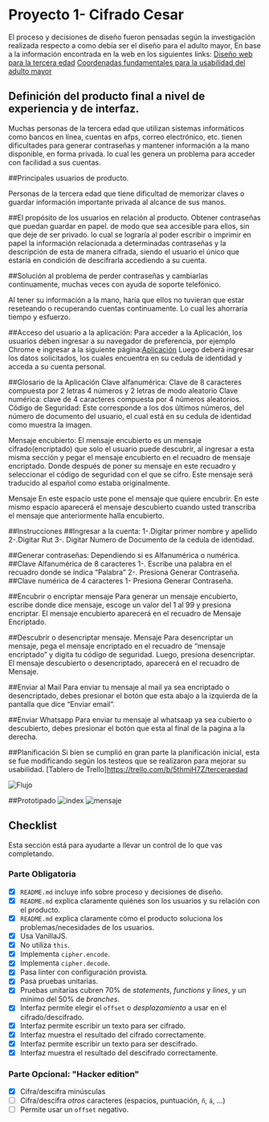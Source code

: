 # Proyecto 1- Cifrado Cesar
El proceso y decisiones de diseño fueron pensadas según la investigación realizada respecto a como debía ser el diseño para el adulto mayor, En base a la información encontrada en la web en los siguientes links:
[Diseño web para la tercera edad](http://www.staffcreativa.pe/blog/diseno-web-para-la-tercera-edad/)
[Coordenadas fundamentales para la usabilidad del adulto mayor](https://blog.ida.cl/diseno/4-coordenadas-fundamentales-usabilidad-adultos-mayores/#perceptiva)


## Definición del producto final a nivel de experiencia y de interfaz.

Muchas personas de la tercera edad que utilizan sistemas informáticos como bancos en línea, cuentas en afps, correo electrónico, etc. tienen dificultades para generar contraseñas y mantener información a la mano disponible, en forma privada. lo cual les genera un problema para acceder con facilidad a sus cuentas.  

##Principales usuarios de producto.   

Personas de la tercera edad que tiene dificultad de memorizar claves o guardar información importante privada al alcance de sus manos.

##El propósito de los usuarios en relación al producto.
Obtener contraseñas que puedan guardar en papel. de modo que sea accesible para ellos, sin que deje de ser privado. lo cual se lograría al poder escribir o imprimir en papel la información relacionada a determinadas contraseñas y la descripción de esta de manera cifrada, siendo el usuario el único que estaría en condición de descifrarla accediendo a su cuenta. 


##Solución al problema de perder contraseñas y cambiarlas continuamente, muchas veces con ayuda de soporte telefónico. 

Al tener su información a la mano, haría que ellos no tuvieran que estar reseteando o recuperando cuentas continuamente.  Lo cual les ahorraría tiempo y esfuerzo.


##Acceso del usuario a la aplicación:
Para acceder a la Aplicación, los usuarios  deben ingresar a  su navegador de preferencia, por  ejemplo Chrome e ingresar a la siguiente página:[Aplicación](https://nataliasaavedram.github.io/SCL011-Cipher/src/index.html)
Luego deberá ingresar los datos solicitados, los cuales encuentra en su cedula de identidad y acceda a su cuenta personal.


##Glosario de la Aplicación
Clave alfanumérica: Clave de 8 caracteres compuesta por 2 letras 4 números y 2 letras de modo aleatorio
Clave numérica: clave de 4 caracteres  compuesta por 4 números aleatorios. 
Código de Seguridad: Este corresponde a los dos últimos números, del número de documento del usuario, el cual está en su cedula de identidad como muestra la imagen. 

Mensaje encubierto: El mensaje encubierto es un mensaje cifrado(encriptado) que solo el usuario puede descubrir, al ingresar a esta misma sección y pegar el mensaje encubierto en el recuadro de mensaje encriptado. Donde después de poner su mensaje en este recuadro y seleccionar el código de seguridad con el que se cifro. Este mensaje será traducido al español como estaba originalmente.

Mensaje 
En este espacio uste pone el mensaje que quiere encubrir. En este mismo espacio aparecerá el mensaje descubierto cuando usted transcriba el mensaje que anteriormente halla encubierto. 





##Instrucciones
##Ingresar a la cuenta:
1-.Digitar primer nombre y apellido
2-.Digitar Rut 
3-. Digitar Numero de Documento de la cedula de identidad.

##Generar contraseñas: Dependiendo si es Alfanumérica o numérica.
##Clave Alfanumérica de 8 caracteres
1-. Escribe una palabra en el recuadro donde se indica “Palabra”
2-. Presiona Generar Contraseña.
##Clave numérica de 4 caracteres
1- Presiona Generar Contraseña.

##Encubrir o encriptar mensaje
Para generar un mensaje encubierto, escribe donde dice mensaje, escoge un valor del 1 al 99 y presiona encriptar.
El mensaje encubierto aparecerá en el recuadro de Mensaje Encriptado.

##Descubrir o desencriptar mensaje.
Mensaje 
Para desencriptar un mensaje, pega el mensaje encriptado en el recuadro de “mensaje encriptado” y digita tu código de seguridad. Luego, presiona desencriptar. El mensaje descubierto o desencriptado, aparecerá en el recuadro de Mensaje.

##Enviar al Mail
Para enviar tu mensaje al mail ya sea encriptado o desencriptado, debes presionar el botón que esta abajo a la izquierda de la pantalla que dice “Enviar email”.

##Enviar Whatsapp
Para enviar tu mensaje al whatsaap ya sea cubierto o descubierto, debes presionar el botón que esta al final de la pagina a la derecha. 


##Planificación 
Si bien se cumplió en gran parte la planificación inicial, esta se fue modificando según los testeos que se realizaron para mejorar su usabilidad.
[Tablero de Trello]https://trello.com/b/5thmiH7Z/terceraedad  

![Flujo](https://ibb.co/kD89KFR)


##Prototipado
![index](https://ibb.co/Dp571Q4)
![mensaje](https://ibb.co/fN3m5YZ)


## Checklist
Esta sección está  para ayudarte a llevar un control de lo que vas completando.

### Parte Obligatoria
* [x] `README.md` incluye info sobre proceso y decisiones de diseño.
* [x] `README.md` explica claramente quiénes son los usuarios y su relación con
  el producto.
* [x] `README.md` explica claramente cómo el producto soluciona los
  problemas/necesidades de los usuarios.
* [x] Usa VanillaJS.
* [x] No utiliza `this`.
* [x] Implementa `cipher.encode`.
* [x] Implementa `cipher.decode`.
* [x] Pasa linter con configuración provista.
* [x] Pasa pruebas unitarias.
* [x] Pruebas unitarias cubren 70% de _statements_, _functions_ y _lines_, y un
  mínimo del 50% de _branches_.
* [x] Interfaz permite elegir el `offset` o _desplazamiento_ a usar en el
  cifrado/descifrado.
* [x]  Interfaz permite escribir un texto para ser cifrado.
* [x] Interfaz muestra el resultado del cifrado correctamente.
* [x] Interfaz permite escribir un texto para ser descifrado.
* [x] Interfaz muestra el resultado del descifrado correctamente.

### Parte Opcional: "Hacker edition"
* [x] Cifra/descifra minúsculas
* [ ] Cifra/descifra _otros_ caracteres (espacios, puntuación, `ñ`, `á`, ...)
* [ ] Permite usar un `offset` negativo.
